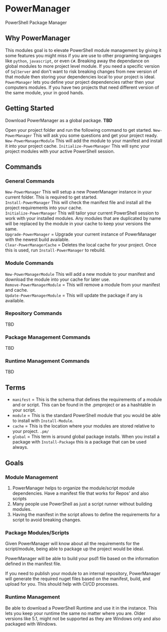 # PowerManager

PowerShell Package Manager

## Why PowerManager

This modules goal is to elevate PowerShell module management by giving it some features you might miss if you are use to other programing languages like `python`, `javascript`, or even `C#`.  Breaking away the dependance on global modules to more project level module.  If you need a specific version of `SqlServer` and don't want to risk breaking changes from new version of that module then storing your dependencies local to your project is ideal.  `PowerManager` lets you define your project dependencies rather then your computers modules.  If you have two projects that need different version of the same module, your in good hands.

## Getting Started

Download PowerManager as a global package. **TBD**

Open your project folder and run the following command to get started.
`New-PowerManager` This will ask you some questions and get your project ready.
`New-PowerManagerModule` This will add the module to your manifest and install it into your project cache.
`Initialize-PowerManager` This will sync your project modules with your active PowerShell session.

## Commands

### General Commands

`New-PowerManager` This will setup a new PowerManager instance in your current folder.  This is required to get started.  
`Install-PowerManager` This will check the manifest file and install all the project requirements into your cache.  
`Initialize-PowerManager` This will tailor your current PowerShell session to work with your installed modules.  Any modules that are duplicated by name will be replaced by the module in your cache to keep your versions the same.  
`Upgrade-PowerManager` = Upgrade your current instance of PowerManager with the newest build available.  
`Clear-PowerManagerCache` = Deletes the local cache for your project.  Once this is used, run `Install-PowerManager` to rebuild.  

### Module Commands

`New-PowerManagerModule` This will add a new module to your manifest and download the module into your cache for later use.  
`Remove-PowerManagerModule` = This will remove a module from your manifest and cache.  
`Update-PowerManagerModule` = This will update the package if any is available.  

### Repository Commands

TBD

### Package Management Commands

TBD

### Runtime Management Commands

TBD

## Terms

* `manifest` = This is the schema that defines the requirements of a module and or script.  This can be found in the .pmproject or as a hashtable in your script.
* `module` = This is the standard PowerShell module that you would be able to install with `Install-Module`.
* `cache` = This is the location where your modules are stored relative to your project. `.pm/`
* `global` = This term is around global package installs.  When you install a package with `Install-Package` this is a package that can be used always.

## Goals

### Module Management

   1. PowerManager helps to organize the module/script module dependencies.  Have a manifest file that works for Repos' and also scripts
   2. Many people use PowerShell as just a script runner without building modules.
   3. Having the manifest in the script allows to define the requirements for a script to avoid breaking changes.



### Package Modules/Scripts

Given PowerManager will know about all the requirements for the script/module, being able to package up the project would be ideal.  

PowerManager will be able to build your psd1 file based on the information defined in the manifest file.

If you need to publish your module to an internal repository, PowerManager will generate the required nuget files based on the manifest, build, and upload for you.  This should help with CI/CD processes.

### Runtime Management

Be able to download a PowerShell Runtime and use it in the instance.  This lets you keep your runtime the same no matter where you are.  Older versions like 5.1, might not be supported as they are Windows only and also packaged with Windows.